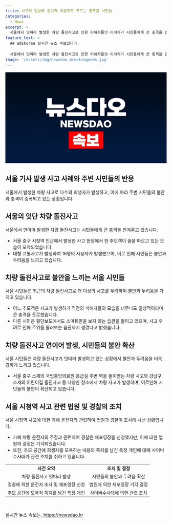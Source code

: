 ```yaml
---
title: 사고의 일상화 걷다가 죽을지도 모르는 공포감 시민들
categories:
  - News
excerpt: >
  서울에서 잇따라 발생한 차량 돌진사고로 인한 피해자들의 이야기가 시민들에게 큰 충격을 안겨주고 있습니다. 최근의 사고로부터 안전에 대한 불안감이 확산되고 있으며, 이로 인해 사람들은 주변을 더욱 주의깊게 살피고 있습니다. 또한, 사고 차량 운전자에 대한 수사가 진행 중이며, 피해자를 모욕하는 행위에 대해서도 경찰이 엄중히 대응하고 있습니다. 이러한 상황에서 시민들은 안전에 대한 더 큰 관심을 기울이고 있음을 확인할 수 있습니다.
feature_text: >
  ## adskorea 실시간 뉴스 속보입니다.

  서울에서 잇따라 발생한 차량 돌진사고로 인한 피해자들의 이야기가 시민들에게 큰 충격을 안겨주고 있습니다. 최근의 사고로부터 안전에 대한 불안감이 확산되고 있으며, 이로 인해 사람들은 주변을 더욱 주의깊게 살피고 있습니다. 또한, 사고 차량 운전자에 대한 수사가 진행 중이며, 피해자를 모욕하는 행위에 대해서도 경찰이 엄중히 대응하고 있습니다. 이러한 상황에서 시민들은 안전에 대한 더 큰 관심을 기울이고 있음을 확인할 수 있습니다.
image: '/assets/img/newsdao_breakingnews.jpg'
---
```


<p><img src="/assets/img/newsdao_breakingnews.jpg" alt="adskorea 속보" /></p>

<h2 data-ke-size="size26">서울 기사 발생 사고 사례와 주변 시민들의 반응</h2>

<p data-ke-size="size16">서울에서 발생한 차량 사고로 다수의 희생자가 발생하고, 이에 따라 주변 시민들의 불안과 충격이 증폭되고 있는 상황입니다.</p>

<h2 data-ke-size="size24">서울의 잇단 차량 돌진사고</h2>

<p data-ke-size="size16">서울에서 연이어 발생한 차량 돌진사고는 시민들에게 큰 충격을 안겨주고 있습니다.</p>

<ul>
  <li>서울 중구 시청역 인근에서 발생한 사고 현장에서 한 추모객이 술을 따르고 있는 모습이 포착되었습니다.</li>
  <li>대형 교통사고가 발생하여 16명의 사상자가 발생했으며, 이로 인해 시민들은 불안과 두려움을 느끼고 있습니다.</li>
</ul>

<h2 data-ke-size="size24">차량 돌진사고로 불안을 느끼는 서울 시민들</h2>

<p data-ke-size="size16">서울 시민들은 최근의 차량 돌진사고로 더 이상의 사고를 우려하며 불안과 두려움을 가지고 있습니다.</p>

<ul>
  <li>어느 추모객은 사고가 발생하기 직전의 피해자들의 모습을 너무나도 일상적이라며 큰 충격을 토로했습니다.</li>
  <li>다른 시민은 횡단보도에서도 스마트폰을 보지 않는 습관을 들이고 있으며, 사고 우려로 인해 주위를 둘러보는 습관까지 생겼다고 밝혔습니다.</li>
</ul>

<h2 data-ke-size="size24">차량 돌진사고 연이어 발생, 시민들의 불안 확산</h2>

<p data-ke-size="size16">서울 시민들은 차량 돌진사고가 잇따라 발생하고 있는 상황에서 불안과 두려움을 더욱 강하게 느끼고 있습니다.</p>

<ul>
  <li>서울 중구 소재의 국립중앙의료원 응급실 주변 벽을 들이받는 차량 사고와 강남구 소재의 어린이집 돌진사고 등 다양한 장소에서 차량 사고가 발생하며, 이로인해 시민들의 불안이 확산되고 있습니다.</li>
</ul>

<h2 data-ke-size="size24">서울 시청역 사고 관련 법원 및 경찰의 조치</h2>

<p data-ke-size="size16">서울 시청역 사고에 대한 가해 운전자와 관련하여 법원과 경찰이 조사에 나선 상황입니다.</p>

<ul>
  <li>가해 차량 운전자의 주장과 관련하여 경찰은 체포영장을 신청했지만, 이에 대한 법원의 결정은 기각되었습니다.</li>
  <li>또한, 추모 공간에 희생자를 모욕하는 내용의 쪽지를 남긴 특정 개인에 대해 사이버수사대가 관련 조치를 취하고 있습니다.</li>
</ul>

<table>
  <tr>
    <td style="text-align: center; height: 17px;"><b>사건 요약</b></td>
    <td style="text-align: center; height: 17px;"><b>조치 및 결정</b></td>
  </tr>
  <tr>
    <td style="text-align: center; height: 17px;">차량 돌진사고 잇따라 발생</td>
    <td style="text-align: center; height: 17px;">시민들의 불안과 두려움 확산</td>
  </tr>
  <tr>
    <td style="text-align: center; height: 17px;">경찰에 의한 운전자 조사 및 체포영장 신청</td>
    <td style="text-align: center; height: 17px;">법원에 의한 체포영장 기각 결정</td>
  </tr>
  <tr>
    <td style="text-align: center; height: 17px;">추모 공간에 모욕적 쪽지를 남긴 특정 개인</td>
    <td style="text-align: center; height: 17px;">사이버수사대에 의한 관련 조치</td>
  </tr>
</table>

<p data-ke-size="size16">&nbsp;</p>
실시간 뉴스 속보는, <a href="https://newsdao.kr" rel="dofollow">https://newsdao.kr</a>


